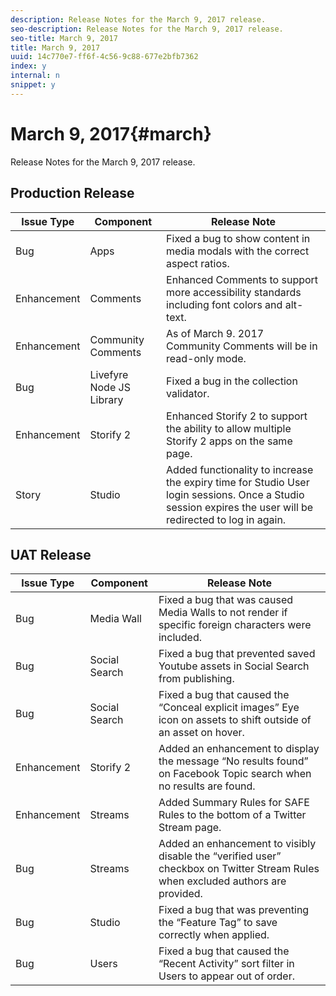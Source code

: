 ```yaml
---
description: Release Notes for the March 9, 2017 release.
seo-description: Release Notes for the March 9, 2017 release.
seo-title: March 9, 2017
title: March 9, 2017
uuid: 14c770e7-ff6f-4c56-9c88-677e2bfb7362
index: y
internal: n
snippet: y
---
```


# March 9, 2017{#march}

Release Notes for the March 9, 2017 release.

## Production Release

| **Issue Type** |**Component** |**Release Note** |
|---|---|---|
|  Bug | Apps | Fixed a bug to show content in media modals with the correct aspect ratios. |
|  Enhancement | Comments | Enhanced Comments to support more accessibility standards including font colors and alt-text. |
|  Enhancement | Community Comments | As of March 9. 2017 Community Comments will be in read-only mode. |
|  Bug | Livefyre Node JS Library | Fixed a bug in the collection validator. |
|  Enhancement | Storify 2 | Enhanced Storify 2 to support the ability to allow multiple Storify 2 apps on the same page. |
|  Story | Studio | Added functionality to increase the expiry time for Studio User login sessions. Once a Studio session expires the user will be redirected to log in again. |

## UAT Release

| **Issue Type** |**Component** |**Release Note** |
|---|---|---|
|  Bug | Media Wall | Fixed a bug that was caused Media Walls to not render if specific foreign characters were included. |
|  Bug | Social Search | Fixed a bug that prevented saved Youtube assets in Social Search from publishing. |
|  Bug | Social Search | Fixed a bug that caused the “Conceal explicit images” Eye icon on assets to shift outside of an asset on hover. |
|  Enhancement | Storify 2 | Added an enhancement to display the message “No results found” on Facebook Topic search when no results are found. |
|  Enhancement | Streams | Added Summary Rules for SAFE Rules to the bottom of a Twitter Stream page. |
|  Bug | Streams | Added an enhancement to visibly disable the “verified user” checkbox on Twitter Stream Rules when excluded authors are provided. |
|  Bug | Studio | Fixed a bug that was preventing the “Feature Tag” to save correctly when applied. |
|  Bug | Users | Fixed a bug that caused the “Recent Activity” sort filter in Users to appear out of order. |


